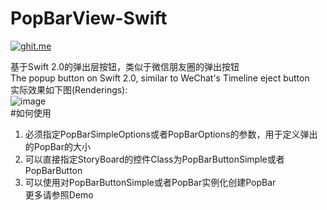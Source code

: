 # PopBarView-Swift
[![ghit.me](https://ghit.me/badge.svg?repo=caydyn-skd/PopBarView-Swift)](https://ghit.me/repo/caydyn-skd/PopBarView-Swift)

基于Swift 2.0的弹出层按钮，类似于微信朋友圈的弹出按钮<br>
The popup button on Swift 2.0, similar to WeChat's Timeline eject button<br>
实际效果如下图(Renderings):<br>
![image](https://raw.githubusercontent.com/caydyn-skd/PopBarView-Swift/master/demonstrate.gif)
<br>
#如何使用
1. 必须指定PopBarSimpleOptions或者PopBarOptions的参数，用于定义弹出的PopBar的大小<br>
2. 可以直接指定StoryBoard的控件Class为PopBarButtonSimple或者PopBarButton<br>
3. 可以使用对PopBarButtonSimple或者PopBar实例化创建PopBar<br>
更多请参照Demo
<br><br><br>

